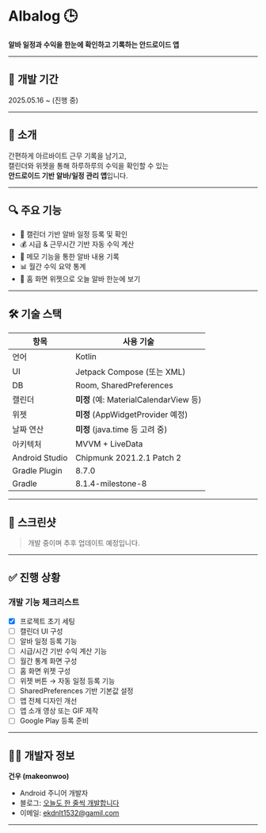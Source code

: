 # Albalog 🕒  
**알바 일정과 수익을 한눈에 확인하고 기록하는 안드로이드 앱**

---

## 📅 개발 기간  
2025.05.16 ~ (진행 중)

---

## 📌 소개

간편하게 아르바이트 근무 기록을 남기고,  
캘린더와 위젯을 통해 하루하루의 수익을 확인할 수 있는  
**안드로이드 기반 알바/일정 관리 앱**입니다.

---

## 🔍 주요 기능

- 📆 캘린더 기반 알바 일정 등록 및 확인  
- 💰 시급 & 근무시간 기반 자동 수익 계산  
- 🧾 메모 기능을 통한 알바 내용 기록  
- 📊 월간 수익 요약 통계  
- 📲 홈 화면 위젯으로 오늘 알바 한눈에 보기  

---

## 🛠 기술 스택

| 항목           | 사용 기술                            |
|----------------|-------------------------------------|
| 언어           | Kotlin                              |
| UI             | Jetpack Compose (또는 XML)           |
| DB             | Room, SharedPreferences              |
| 캘린더         | **미정** (예: MaterialCalendarView 등)|
| 위젯           | **미정** (AppWidgetProvider 예정)    |
| 날짜 연산      | **미정** (java.time 등 고려 중)      |
| 아키텍처       | MVVM + LiveData                      |
| Android Studio | Chipmunk 2021.2.1 Patch 2            |
| Gradle Plugin  | 8.7.0                                |
| Gradle         | 8.1.4-milestone-8                    |

---

## 📸 스크린샷  
> 개발 중이며 추후 업데이트 예정입니다.

---

## ✅ 진행 상황

### 개발 기능 체크리스트

- [x] 프로젝트 초기 세팅  
- [ ] 캘린더 UI 구성  
- [ ] 알바 일정 등록 기능  
- [ ] 시급/시간 기반 수익 계산 기능  
- [ ] 월간 통계 화면 구성  
- [ ] 홈 화면 위젯 구성  
- [ ] 위젯 버튼 → 자동 일정 등록 기능  
- [ ] SharedPreferences 기반 기본값 설정  
- [ ] 앱 전체 디자인 개선  
- [ ] 앱 소개 영상 또는 GIF 제작  
- [ ] Google Play 등록 준비

---

## 👨‍💻 개발자 정보

**건우 (makeonwoo)**  
- Android 주니어 개발자  
- 블로그: [오늘도 한 줄씩 개발합니다](https://yourblog.tistory.com)  
- 이메일: ekdnlt1532@gamil.com

---

